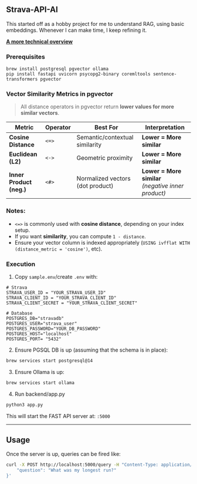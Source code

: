 ## Strava-API-AI
This started off as a hobby project for me to understand RAG, using basic embeddings. Whenever I can make time, I keep refining it.

**[A more technical overview](docs/overview.md)**

### Prerequisites

```
brew install postgresql pgvector ollama
pip install fastapi uvicorn psycopg2-binary coremltools sentence-transformers pgvector
```


### Vector Similarity Metrics in pgvector

> All distance operators in pgvector return **lower values for more similar vectors**.

| Metric                  | Operator | Best For                     | Interpretation             |
|-------------------------|----------|-------------------------------|----------------------------|
| **Cosine Distance**     | `<=>`    | Semantic/contextual similarity | **Lower = More similar**   |
| **Euclidean (L2)**      | `<->`    | Geometric proximity            | **Lower = More similar**   |
| **Inner Product (neg.)**| `<#>`    | Normalized vectors (dot product) | **Lower = More similar** *(negative inner product)* |

### Notes:
- `<=>` is commonly used with **cosine distance**, depending on your index setup.
- If you want **similarity**, you can compute `1 - distance`.
- Ensure your vector column is indexed appropriately (`USING ivfflat WITH (distance_metric = 'cosine')`, etc).


### Execution
1. Copy `sample.env`/create `.env` with:
```properties
# Strava
STRAVA_USER_ID = "YOUR_STRAVA_USER_ID"
STRAVA_CLIENT_ID = "YOUR_STRAVA_CLIENT_ID"
STRAVA_CLIENT_SECRET = "YOUR_STRAVA_CLIENT_SECRET"

# Database
POSTGRES_DB="stravadb"
POSTGRES_USER="strava_user"
POSTGRES_PASSWORD="YOUR_DB_PASSWORD"
POSTGRES_HOST="localhost"
POSTGRES_PORT= "5432"
```
2. Ensure PGSQL DB is up (assuming that the schema is in place):
```sh
brew services start postgresql@14
```
3. Ensure Ollama is up:
```sh
brew services start ollama
``` 
4. Run backend/app.py
```sh
python3 app.py
```
This will start the FAST API server at: `:5000`

---
## Usage
Once the server is up, queries can be fired like:
```sh
curl -X POST http://localhost:5000/query -H "Content-Type: application/json" -d '{           
    "question": "What was my longest run?"         
}'
```